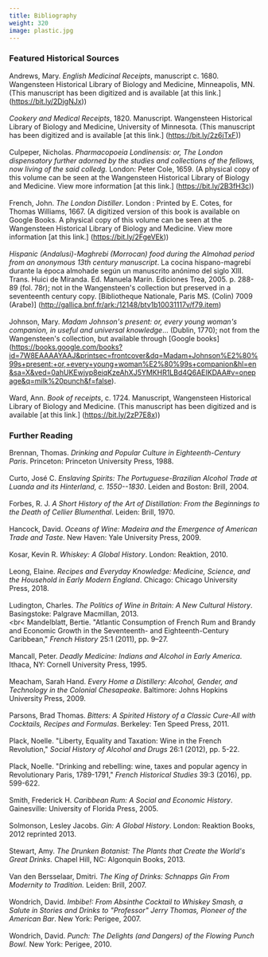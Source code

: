 ```yaml
---
title: Bibliography
weight: 320
image: plastic.jpg
---
```


### Featured Historical Sources ###

Andrews, Mary. *English Medicinal Receipts*, manuscript c. 1680. Wangensteen Historical Library of Biology and Medicine, Minneapolis, MN. (This manuscript has been digitized and is available [at this link.] (https://bit.ly/2DjgNJx))
<br>
<br>
*Cookery and Medical Receipts*, 1820. Manuscript. Wangensteen Historical Library of Biology and Medicine, University of Minnesota. (This manuscript has been digitized and is available [at this link.] (https://bit.ly/2z6jTxF))
<br>
<br>
Culpeper, Nicholas. *Pharmacopoeia Londinensis: or, The London dispensatory further adorned by the studies and collections of the fellows, now living of the said colledg.* London: Peter Cole, 1659. (A physical copy of this volume can be seen at the Wangensteen Historical Library of Biology and Medicine. View more information [at this link.] (https://bit.ly/2B3fH3c))
<br>
<br>
French, John. *The London Distiller*. London : Printed by E. Cotes, for Thomas Williams, 1667. (A digitized version of this book is available on Google Books. A physical copy of this volume can be seen at the Wangensteen Historical Library of Biology and Medicine. View more information [at this link.] (https://bit.ly/2FgeVEk))
<br>
<br>
*Hispanic (Andalusi)-Maghrebi (Morrocan) food during the Almohad period from an anonymous 13th century manuscript*. La cocina hispano-magrebí durante la época almohade según un manuscrito anónimo del siglo XIII. Trans. Huici de Miranda. Ed. Manuela Marín. Ediciones Trea, 2005. p. 288-89 (fol. 78r); not in the Wangensteen's collection but preserved in a seventeenth century copy. [Bibliotheque Nationale, Paris MS. (Colin) 7009 (Arabe)] (http://gallica.bnf.fr/ark:/12148/btv1b10031117v/f79.item)
<br>
<br>
Johnson, Mary. *Madam Johnson's present: or, every young woman's companion, in useful and universal knowledge*... (Dublin, 1770); not from the Wangensteen's collection, but available through [Google books] (https://books.google.com/books?id=7W8EAAAAYAAJ&printsec=frontcover&dq=Madam+Johnson%E2%80%99s+present:+or,+every+young+woman%E2%80%99s+companion&hl=en&sa=X&ved=0ahUKEwjyp8eiqKzeAhXJ5YMKHR1LBd4Q6AEIKDAA#v=onepage&q=milk%20punch&f=false).
<br>
<br>
Ward, Ann. *Book of receipts*, c. 1724. Manuscript, Wangensteen Historical Library of Biology and Medicine. (This manuscript has been digitized and is available [at this link.] (https://bit.ly/2zP7E8x))


### Further Reading ###

Brennan, Thomas. *Drinking and Popular Culture in Eighteenth-Century Paris*. Princeton: Princeton University Press, 1988.
<br>
<br>
Curto, José C. *Enslaving Spirits: The Portuguese-Brazilian Alcohol Trade at Luanda and its Hinterland, c. 1550--1830*. Leiden and Boston: Brill, 2004.
<br>
<br>
Forbes, R. J. *A Short History of the Art of Distillation: From the Beginnings to the Death of Cellier Blumenthal*. Leiden: Brill, 1970.
<br>
<br>
Hancock, David. *Oceans of Wine: Madeira and the Emergence of American Trade and Taste*. New Haven: Yale University Press, 2009.
<br>
<br>
Kosar, Kevin R. *Whiskey: A Global History*. London: Reaktion, 2010.
<br>
<br>
Leong, Elaine. *Recipes and Everyday Knowledge: Medicine, Science, and the Household in Early Modern England*. Chicago: Chicago University Press, 2018.
<br>
<br>
Ludington, Charles. *The Politics of Wine in Britain: A New Cultural History*. Basingstoke: Palgrave Macmillan, 2013.
<br>
<br<
Mandelblatt, Bertie. "Atlantic Consumption of French Rum and Brandy and Economic Growth in the Seventeenth- and Eighteenth-Century Caribbean," *French History* 25:1 (2011), pp. 9–27.
<br>
<br>
Mancall, Peter. *Deadly Medicine: Indians and Alcohol in Early America*. Ithaca, NY: Cornell University Press, 1995.
<br>
<br>
Meacham, Sarah Hand. *Every Home a Distillery: Alcohol, Gender, and Technology in the Colonial Chesapeake*. Baltimore: Johns Hopkins University Press, 2009.
<br>
<br>
Parsons, Brad Thomas. *Bitters: A Spirited History of a Classic Cure-All with Cocktails, Recipes and Formulas*. Berkeley: Ten Speed Press, 2011.
<br>
<br>
Plack, Noelle. "Liberty, Equality and Taxation: Wine in the French Revolution," *Social History of Alcohol and Drugs* 26:1 (2012), pp. 5-22.
<br>
<br>
Plack, Noelle. "Drinking and rebelling: wine, taxes and popular agency in Revolutionary Paris, 1789-1791," *French Historical Studies* 39:3 (2016), pp. 599-622.
<br>
<br>
Smith, Frederick H. *Caribbean Rum: A Social and Economic History*. Gainesville: University of Florida Press, 2005.
<br>
<br>
Solmonson, Lesley Jacobs. *Gin: A Global History*. London: Reaktion Books, 2012 reprinted 2013.
<br>
<br>
Stewart, Amy. *The Drunken Botanist: The Plants that Create the World's Great Drinks.* Chapel Hill, NC: Algonquin Books, 2013.
<br>
<br>
Van den Bersselaar, Dmitri. *The King of Drinks: Schnapps Gin From Modernity to Tradition.* Leiden: Brill, 2007.
<br>
<br>
Wondrich, David. *Imbibe!: From Absinthe Cocktail to Whiskey Smash, a Salute in Stories and Drinks to "Professor" Jerry Thomas, Pioneer of the American Bar*. New York: Perigee, 2007.
<br>
<br>
Wondrich, David. *Punch: The Delights (and Dangers) of the Flowing Punch Bowl.* New York: Perigee, 2010.
